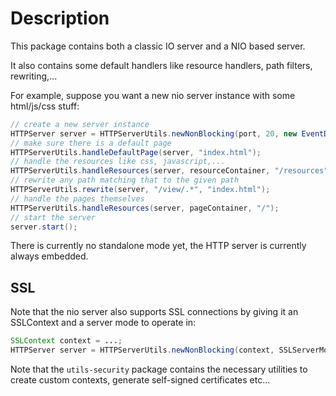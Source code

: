 # Description

This package contains both a classic IO server and a NIO based server.

It also contains some default handlers like resource handlers, path filters, rewriting,...

For example, suppose you want a new nio server instance with some html/js/css stuff:

```java
// create a new server instance
HTTPServer server = HTTPServerUtils.newNonBlocking(port, 20, new EventDispatcherImpl());
// make sure there is a default page
HTTPServerUtils.handleDefaultPage(server, "index.html");
// handle the resources like css, javascript,...
HTTPServerUtils.handleResources(server, resourceContainer, "/resources");
// rewrite any path matching that to the given path
HTTPServerUtils.rewrite(server, "/view/.*", "index.html");
// handle the pages themselves
HTTPServerUtils.handleResources(server, pageContainer, "/");
// start the server
server.start();
```

There is currently no standalone mode yet, the HTTP server is currently always embedded.

## SSL

Note that the nio server also supports SSL connections by giving it an SSLContext and a server mode to operate in:

```java
SSLContext context = ...;
HTTPServer server = HTTPServerUtils.newNonBlocking(context, SSLServerMode.NEED_CLIENT_CERTIFICATES, port, 20, new EventDispatcherImpl());
```

Note that the `utils-security` package contains the necessary utilities to create custom contexts, generate self-signed certificates etc...